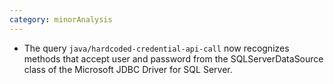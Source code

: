 ```yaml
---
category: minorAnalysis
---
```

* The query `java/hardcoded-credential-api-call` now recognizes methods that accept user and password from the SQLServerDataSource class of the Microsoft JDBC Driver for SQL Server.
